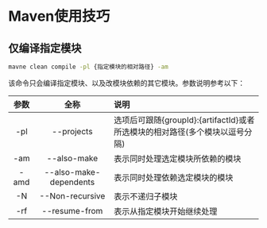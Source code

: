 # Maven使用技巧

## 仅编译指定模块
```bash
mavne clean compile -pl {指定模块的相对路径} -am
```
该命令只会编译指定模块、以及改模块依赖的其它模块。参数说明参考以下：

|参数|全称|说明|
|:---:|:---:|:---|
|-pl|--projects|选项后可跟随{groupId}:{artifactId}或者所选模块的相对路径(多个模块以逗号分隔)|
|-am|--also-make|表示同时处理选定模块所依赖的模块|
|-amd|--also-make-dependents|表示同时处理依赖选定模块的模块|
|-N|--Non-recursive|表示不递归子模块|
|-rf|--resume-from|表示从指定模块开始继续处理|
